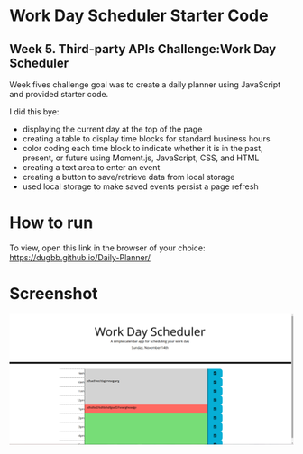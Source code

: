 # Work Day Scheduler Starter Code
## Week 5. Third-party APIs Challenge:Work Day Scheduler

Week fives challenge goal was to create a daily planner using JavaScript and provided starter code.

I did this bye:
- displaying the current day at the top of the page
- creating a table to display time blocks for standard business hours
- color coding each time block to indicate whether it is in the past, present, or future using Moment.js, JavaScript, CSS, and HTML
- creating a text area to enter an event
- creating a button to save/retrieve data from local storage
- used local storage to make saved events persist a page refresh

# How to run
To view, open this link in the browser of your choice:
https://dugbb.github.io/Daily-Planner/

# Screenshot
![dailyplanner screenshot](assets/images/DailyPlannerScreenshot.png?raw=true "dailyplanner")
